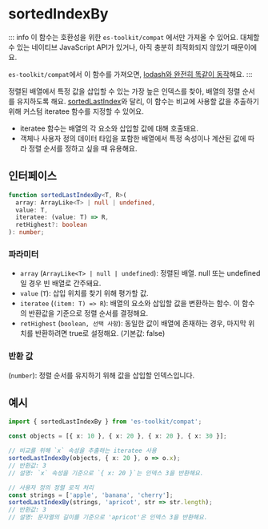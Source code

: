 # sortedIndexBy

::: info
이 함수는 호환성을 위한 `es-toolkit/compat` 에서만 가져올 수 있어요. 대체할 수 있는 네이티브 JavaScript API가 있거나, 아직 충분히 최적화되지 않았기 때문이에요.

`es-toolkit/compat`에서 이 함수를 가져오면, [lodash와 완전히 똑같이 동작](../../../compatibility.md)해요.
:::

정렬된 배열에서 특정 값을 삽입할 수 있는 가장 높은 인덱스를 찾아, 배열의 정렬 순서를 유지하도록 해요.
[sortedLastIndex](./sortedLastIndex.md)와 달리, 이 함수는 비교에 사용할 값을 추출하기 위해 커스텀 iteratee 함수를 지정할 수 있어요.

- iteratee 함수는 배열의 각 요소와 삽입할 값에 대해 호출돼요.
- 객체나 사용자 정의 데이터 타입을 포함한 배열에서 특정 속성이나 계산된 값에 따라 정렬 순서를 정하고 싶을 때 유용해요.

## 인터페이스

```typescript
function sortedLastIndexBy<T, R>(
  array: ArrayLike<T> | null | undefined,
  value: T,
  iteratee: (value: T) => R,
  retHighest?: boolean
): number;
```

### 파라미터

- `array` (`ArrayLike<T> | null | undefined`): 정렬된 배열. null 또는 undefined일 경우 빈 배열로 간주돼요.
- `value` (`T`): 삽입 위치를 찾기 위해 평가할 값.
- `iteratee` (`(item: T) => R`):
  배열의 요소와 삽입할 값을 변환하는 함수. 이 함수의 반환값을 기준으로 정렬 순서를 결정해요.
- `retHighest` (`boolean, 선택 사항`):
  동일한 값이 배열에 존재하는 경우, 마지막 위치를 반환하려면 true로 설정해요. (기본값: false)

### 반환 값

(`number`): 정렬 순서를 유지하기 위해 값을 삽입할 인덱스입니다.

## 예시

```typescript
import { sortedLastIndexBy } from 'es-toolkit/compat';

const objects = [{ x: 10 }, { x: 20 }, { x: 20 }, { x: 30 }];

// 비교를 위해 `x` 속성을 추출하는 iteratee 사용
sortedLastIndexBy(objects, { x: 20 }, o => o.x);
// 반환값: 3
// 설명: `x` 속성을 기준으로 `{ x: 20 }`는 인덱스 3을 반환해요.

// 사용자 정의 정렬 로직 처리
const strings = ['apple', 'banana', 'cherry'];
sortedLastIndexBy(strings, 'apricot', str => str.length);
// 반환값: 3
// 설명: 문자열의 길이를 기준으로 'apricot'은 인덱스 3을 반환해요.
```

